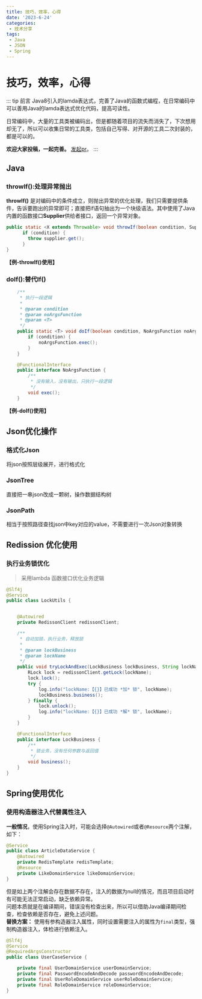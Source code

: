 ```yaml
---
title: 技巧，效率，心得
date: '2023-6-24'
categories:
 - 技术分享
tags:
 - Java
 - JSON
 - Spring
---
```

# 技巧，效率，心得
::: tip 前言
Java8引入的lamda表达式，完善了Java的函数式编程，在日常编码中可以善用Java的lamda表达式优化代码，提高可读性。<br/>

日常编码中，大量的工具类被编码出，但是都随着项目的流失而消失了，下次想用却无了，所以可以收集日常的工具类，包括自己写得、对开源的工具二次封装的，都是可以的。<br/>

**欢迎大家投稿，一起完善。** [发起pr](https://gitee.com/zang-dongkun/blog)。
:::
## Java
### throwIf():处理异常抛出

**throwIf()** 是对编码中的条件成立，则抛出异常的优化处理，我们只需要提供条件，告诉要跑出的异常即可；直接把if语句抽出为一个块级语法。其中使用了Java内置的函数接口**Supplier**供给者接口，返回一个异常对象。

```java
public static <X extends Throwable> void throwIf(boolean condition, Supplier<X> supplier) throws X {
      if (condition) {
        throw supplier.get();
      }
}
```
**【例-throwIf()使用】**

### doIf():替代If()
```java
    /**
     * 执行一段逻辑
     *
     * @param condition
     * @param noArgsFunction
     * @param <T>
     */
    public static <T> void doIf(boolean condition, NoArgsFunction noArgsFunction) {
        if (condition) {
            noArgsFunction.exec();
        }
    }

    @FunctionalInterface
    public interface NoArgsFunction {
        /**
         * 没有输入，没有输出，只执行一段逻辑
         */
        void exec();
    }
```
**【例-doIf()使用】**
## Json优化操作

### 格式化Json
将json按照层级展开，进行格式化
### JsonTree
直接把一串json改成一颗树，操作数据结构树
### JsonPath
相当于按照路径查找json中key对应的value，不需要进行一次Json对象转换
## Redission 优化使用

### 执行业务锁优化

> 采用lambda 函数接口优化业务逻辑

```java
@Slf4j
@Service
public class LockUtils {


    @Autowired
    private RedissonClient redissonClient;

    /**
     * 自动加锁，执行业务，释放锁
     *
     * @param lockBusiness
     * @param lockName
     */
    public void tryLockAndExec(LockBusiness lockBusiness, String lockName) {
        RLock lock = redissonClient.getLock(lockName);
        lock.lock();
        try {
            log.info("lockName:【{}】已成功 *加* 锁", lockName);
            lockBusiness.business();
        } finally {
            lock.unlock();
            log.info("lockName:【{}】已成功 *解* 锁", lockName);
        }
    }

    @FunctionalInterface
    public interface LockBusiness {
        /**
         * 锁业务，没有任何参数与返回值
         */
        void business();
    }
}
```
## Spring使用优化

### 使用构造器注入代替属性注入

**一般情况**，使用Spring注入时，可能会选择`@Autowired`或者`@Resource`两个注解，如下：

```java
@Service
public class ArticleDataService {
    @Autowired
    private RedisTemplate redisTemplate;
    @Resource
    private LikeDomainService likeDomainService;
}
```
但是如上两个注解会存在数据不存在，注入的数据为null的情况，而且项目启动时有可能无法正常启动，缺乏依赖异常。<br/>
问题本质就是在编译期间，错误没有检查出来，所以可以借助Java编译期间检查，检查依赖是否存在，避免上述问题。<br/>
**替换方案：**   使用有参构造器注入属性，同时设置需要注入的属性为`final`类型，强制构造器注入，体检进行依赖注入。

```java
@Slf4j
@Service
@RequiredArgsConstructor
public class UserCaseService {

    private final UserDomainService userDomainService;
    private final PasswordEncodeAndDecode passwordEncodeAndDecode;
    private final UserRoleDomainService userRoleDomainService;
    private final RoleDomainService roleDomainService;
}
```


